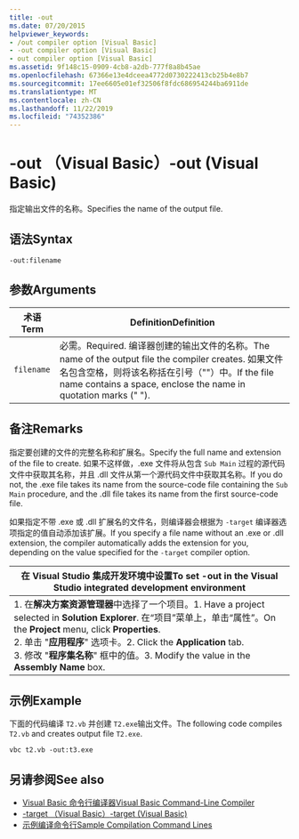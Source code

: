 ```yaml
---
title: -out
ms.date: 07/20/2015
helpviewer_keywords:
- /out compiler option [Visual Basic]
- -out compiler option [Visual Basic]
- out compiler option [Visual Basic]
ms.assetid: 9f148c15-0909-4cb8-a2db-777f8a8b45ae
ms.openlocfilehash: 67366e13e4dceea4772d0730222413cb25b4e8b7
ms.sourcegitcommit: 17ee6605e01ef32506f8fdc686954244ba6911de
ms.translationtype: MT
ms.contentlocale: zh-CN
ms.lasthandoff: 11/22/2019
ms.locfileid: "74352386"
---
```

# <a name="-out-visual-basic"></a><span data-ttu-id="2c5b4-102">-out （Visual Basic）</span><span class="sxs-lookup"><span data-stu-id="2c5b4-102">-out (Visual Basic)</span></span>
<span data-ttu-id="2c5b4-103">指定输出文件的名称。</span><span class="sxs-lookup"><span data-stu-id="2c5b4-103">Specifies the name of the output file.</span></span>  
  
## <a name="syntax"></a><span data-ttu-id="2c5b4-104">语法</span><span class="sxs-lookup"><span data-stu-id="2c5b4-104">Syntax</span></span>  
  
```console  
-out:filename  
```  
  
## <a name="arguments"></a><span data-ttu-id="2c5b4-105">参数</span><span class="sxs-lookup"><span data-stu-id="2c5b4-105">Arguments</span></span>  
  
|<span data-ttu-id="2c5b4-106">术语</span><span class="sxs-lookup"><span data-stu-id="2c5b4-106">Term</span></span>|<span data-ttu-id="2c5b4-107">Definition</span><span class="sxs-lookup"><span data-stu-id="2c5b4-107">Definition</span></span>|  
|---|---|  
|`filename`|<span data-ttu-id="2c5b4-108">必需。</span><span class="sxs-lookup"><span data-stu-id="2c5b4-108">Required.</span></span> <span data-ttu-id="2c5b4-109">编译器创建的输出文件的名称。</span><span class="sxs-lookup"><span data-stu-id="2c5b4-109">The name of the output file the compiler creates.</span></span> <span data-ttu-id="2c5b4-110">如果文件名包含空格，则将该名称括在引号（""）中。</span><span class="sxs-lookup"><span data-stu-id="2c5b4-110">If the file name contains a space, enclose the name in quotation marks (" ").</span></span>|  
  
## <a name="remarks"></a><span data-ttu-id="2c5b4-111">备注</span><span class="sxs-lookup"><span data-stu-id="2c5b4-111">Remarks</span></span>  
 <span data-ttu-id="2c5b4-112">指定要创建的文件的完整名称和扩展名。</span><span class="sxs-lookup"><span data-stu-id="2c5b4-112">Specify the full name and extension of the file to create.</span></span> <span data-ttu-id="2c5b4-113">如果不这样做，.exe 文件将从包含 `Sub Main` 过程的源代码文件中获取其名称，并且 .dll 文件从第一个源代码文件中获取其名称。</span><span class="sxs-lookup"><span data-stu-id="2c5b4-113">If you do not, the .exe file takes its name from the source-code file containing the `Sub Main` procedure, and the .dll file takes its name from the first source-code file.</span></span>  
  
 <span data-ttu-id="2c5b4-114">如果指定不带 .exe 或 .dll 扩展名的文件名，则编译器会根据为 `-target` 编译器选项指定的值自动添加该扩展。</span><span class="sxs-lookup"><span data-stu-id="2c5b4-114">If you specify a file name without an .exe or .dll extension, the compiler automatically adds the extension for you, depending on the value specified for the `-target` compiler option.</span></span>  
  
|<span data-ttu-id="2c5b4-115">在 Visual Studio 集成开发环境中设置</span><span class="sxs-lookup"><span data-stu-id="2c5b4-115">To set -out in the Visual Studio integrated development environment</span></span>|  
|---|  
|<span data-ttu-id="2c5b4-116">1. 在**解决方案资源管理器**中选择了一个项目。</span><span class="sxs-lookup"><span data-stu-id="2c5b4-116">1.  Have a project selected in **Solution Explorer**.</span></span> <span data-ttu-id="2c5b4-117">在“项目”菜单上，单击“属性”。</span><span class="sxs-lookup"><span data-stu-id="2c5b4-117">On the **Project** menu, click **Properties**.</span></span> <br /><span data-ttu-id="2c5b4-118">2. 单击 "**应用程序**" 选项卡。</span><span class="sxs-lookup"><span data-stu-id="2c5b4-118">2.  Click the **Application** tab.</span></span><br /><span data-ttu-id="2c5b4-119">3. 修改 "**程序集名称**" 框中的值。</span><span class="sxs-lookup"><span data-stu-id="2c5b4-119">3.  Modify the value in the **Assembly Name** box.</span></span>|  
  
## <a name="example"></a><span data-ttu-id="2c5b4-120">示例</span><span class="sxs-lookup"><span data-stu-id="2c5b4-120">Example</span></span>  
 <span data-ttu-id="2c5b4-121">下面的代码编译 `T2.vb` 并创建 `T2.exe`输出文件。</span><span class="sxs-lookup"><span data-stu-id="2c5b4-121">The following code compiles `T2.vb` and creates output file `T2.exe`.</span></span>  
  
```console
vbc t2.vb -out:t3.exe  
```  
  
## <a name="see-also"></a><span data-ttu-id="2c5b4-122">另请参阅</span><span class="sxs-lookup"><span data-stu-id="2c5b4-122">See also</span></span>

- [<span data-ttu-id="2c5b4-123">Visual Basic 命令行编译器</span><span class="sxs-lookup"><span data-stu-id="2c5b4-123">Visual Basic Command-Line Compiler</span></span>](../../../visual-basic/reference/command-line-compiler/index.md)
- [<span data-ttu-id="2c5b4-124">-target （Visual Basic）</span><span class="sxs-lookup"><span data-stu-id="2c5b4-124">-target (Visual Basic)</span></span>](../../../visual-basic/reference/command-line-compiler/target.md)
- [<span data-ttu-id="2c5b4-125">示例编译命令行</span><span class="sxs-lookup"><span data-stu-id="2c5b4-125">Sample Compilation Command Lines</span></span>](../../../visual-basic/reference/command-line-compiler/sample-compilation-command-lines.md)
